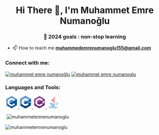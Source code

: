 <h1 align="center">Hi There 👋, I'm Muhammet Emre Numanoğlu</h1>
<h3 align="center">🥅 2024 goals : non-stop learning</h3>

- 📫 How to reach me **muhammedemrenumanoglu155@gmail.com**

<h3 align="left">Connect with me:</h3>
<p align="left">
<a href="https://linkedin.com/in/muhammet emre numanoğlu" target="blank"><img align="center" src="https://raw.githubusercontent.com/rahuldkjain/github-profile-readme-generator/master/src/images/icons/Social/linked-in-alt.svg" alt="muhammet emre numanoğlu" height="30" width="40" /></a>
<a href="https://stackoverflow.com/users/muhammet emre numanoglu" target="blank"><img align="center" src="https://raw.githubusercontent.com/rahuldkjain/github-profile-readme-generator/master/src/images/icons/Social/stack-overflow.svg" alt="muhammet emre numanoglu" height="30" width="40" /></a>
</p>

<h3 align="left">Languages and Tools:</h3>
<p align="left"> <a href="https://www.cprogramming.com/" target="_blank" rel="noreferrer"> <img src="https://raw.githubusercontent.com/devicons/devicon/master/icons/c/c-original.svg" alt="c" width="40" height="40"/> </a> <a href="https://www.w3schools.com/cpp/" target="_blank" rel="noreferrer"> <img src="https://raw.githubusercontent.com/devicons/devicon/master/icons/cplusplus/cplusplus-original.svg" alt="cplusplus" width="40" height="40"/> </a> <a href="https://www.w3schools.com/cs/" target="_blank" rel="noreferrer"> <img src="https://raw.githubusercontent.com/devicons/devicon/master/icons/csharp/csharp-original.svg" alt="csharp" width="40" height="40"/> </a> <a href="https://www.java.com" target="_blank" rel="noreferrer"> <img src="https://raw.githubusercontent.com/devicons/devicon/master/icons/java/java-original.svg" alt="java" width="40" height="40"/> </a> </p>

<p>&nbsp;<img align="center" src="https://github-readme-stats.vercel.app/api?username=muhammetemrenumanoglu&show_icons=true&locale=en" alt="muhammetemrenumanoglu" /></p>

<p><img align="center" src="https://github-readme-streak-stats.herokuapp.com/?user=muhammetemrenumanoglu&" alt="muhammetemrenumanoglu" /></p>
